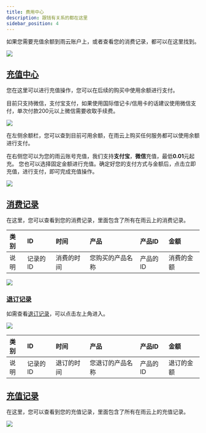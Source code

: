```yaml
---
title: 费用中心
description: 跟钱有关系的都在这里
sidebar_position: 4
---
```

如果您需要充值余额到雨云账户上，或者查看您的消费记录，都可以在这里找到。

![](https://cn-sy1.rains3.com/rainyun-assets/pic/2024/04/20240409143206_9c534c8126729a4b4f409496835a5db6.png)

## [充值中心](https://app.rainyun.com/expense/pay)

您在这里可以进行充值操作，您可以在后续的购买中使用余额进行支付。

目前只支持微信，支付宝支付，如果使用国际借记卡/信用卡的话建议使用微信支付，单次付款200元以上微信需要收取手续费。

![](https://cn-sy1.rains3.com/rainyun-assets/pic/2024/04/20240409143335_b2028c531e41346ab158a17aeb2fa594.png)

在左侧余额栏，您可以查到目前可用余额，在雨云上购买任何服务都可以使用余额进行支付。<br/>

在右侧您可以为您的雨云账号充值，我们支持**支付宝**，**微信**充值，最低**0.01**元起充。
您也可以选择固定金额进行充值。确定好您的支付方式与金额后，点击立即充值，进行支付，即可完成充值操作。

![](https://cn-sy1.rains3.com/rainyun-assets/pic/2024/03/20240320120816_6a8f0ce9a439a4968ad287ce059e1746.jpg)


## [消费记录](https://app.rainyun.com/logs/cost)

在这里，您可以查看到您的消费记录，里面包含了所有在雨云上的消费记录。

| 类别 | ID    | 时间    | 产品       | 产品ID  | 金额    |
|:---|:------|:------|:---------|:------|:------|
| 说明 | 记录的ID | 消费的时间 | 您购买的产品名称 | 产品的ID | 消费的金额 |


![](https://cn-sy1.rains3.com/rainyun-assets/Pic/2023/12/img_1701425033_388a94b6c84d9648d2a0caf4272829d6)

### [退订记录](https://app.rainyun.com/logs/unsub)

如需查看[退订记录](https://app.rainyun.com/logs/unsub)，可以点击左上角进入。

![](https://cn-sy1.rains3.com/rainyun-assets/Pic/2023/12/img_1701425434_31a516b694cdd9843ad864fae01b84a7)

|类别|ID|时间|产品|产品ID|金额|
|:---|:------|:------|:---------|:------|:------|
|说明|记录的ID|退订的时间|您退订的产品名称|产品的ID|退订的金额|


## [充值记录](https://app.rainyun.com/logs/pay)
在这里，您可以查看到您的充值记录，里面包含了所有在雨云上的充值记录。

![](https://cn-sy1.rains3.com/rainyun-assets/Pic/2023/12/img_1701425562_0b31300bb7b177747ed08773e8365d24)
